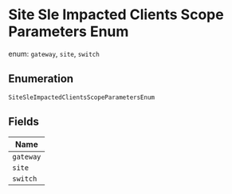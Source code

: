 
# Site Sle Impacted Clients Scope Parameters Enum

enum: `gateway`, `site`, `switch`

## Enumeration

`SiteSleImpactedClientsScopeParametersEnum`

## Fields

| Name |
|  --- |
| `gateway` |
| `site` |
| `switch` |

